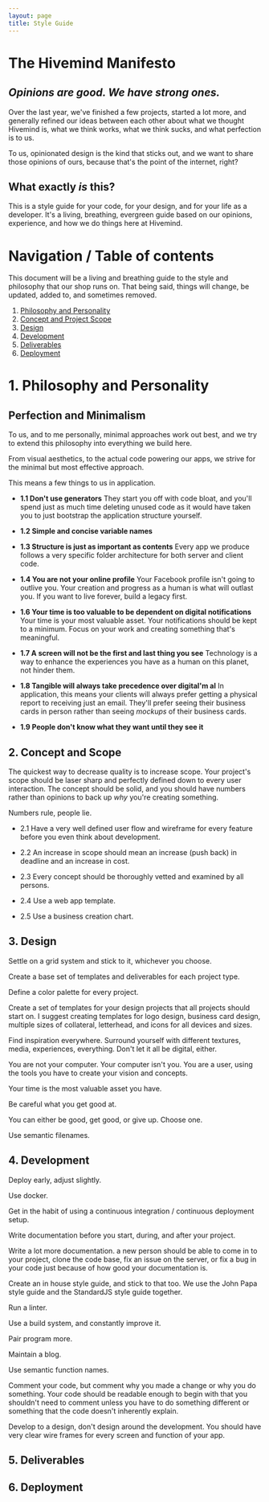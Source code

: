 ```yaml
---
layout: page
title: Style Guide
---
```


# The Hivemind Manifesto

## _Opinions are good. We have strong ones._
Over the last year, we've finished a few projects, started a lot more, and generally refined our ideas between each 
other about what we thought Hivemind is, what we think works, what we think sucks, and what perfection is to us. 

To us, opinionated design is the kind that sticks out, and we want to share those opinions of ours, because that's the point of the internet, right? 

## What exactly _is_ this? 
This is a style guide for your code, for your design, and for your life as a developer. It's a living, breathing, evergreen guide based on our opinions, experience, and how we do things here at Hivemind. 

# Navigation / Table of contents 

This document will be a living and breathing guide to the style and philosophy that our shop runs on. That being said, things will change, be updated, added to, and sometimes removed. 

1. [Philosophy and Personality](#philosophy) 
2. [Concept and Project Scope](#concept) 
3. [Design](#design)
4. [Development](#development)
5. [Deliverables](#deliverables)
6. [Deployment](#deployment)

## <a name="philosophy"></a>

# 1. Philosophy and Personality 

## Perfection and Minimalism  

To us, and to me personally, minimal approaches work out best, and we try to extend this philosophy into everything
we build here. 

From visual aesthetics, to the actual code powering our apps, we strive for the minimal but most effective approach.

This means a few things to us in application. 

* **1.1 Don't use generators**
They start you off with code bloat, and you'll spend just as much time deleting unused code as it would have taken you to just bootstrap the application structure yourself.
	
* **1.2 Simple and concise variable names**
	
* **1.3 Structure is just as important as contents**
Every app we produce follows a very specific folder architecture for both server and client code. 

* **1.4 You are not your online profile**
Your Facebook profile isn't going to outlive you. Your creation and progress as a human is what will outlast you. If you want to live forever, build a legacy first. 

* **1.6 Your time is too valuable to be dependent on digital notifications**
Your time is your most valuable asset. Your notifications should be kept to a minimum. Focus on your work and creating something that's meaningful. 

* **1.7 A screen will not be the first and last thing you see**
Technology is a way to enhance the experiences you have as a human on this planet, not hinder them. 

* **1.8 Tangible will always take precedence over digitaI'm al**
In application, this means your clients will always prefer getting a physical report to receiving just an email. They'll prefer seeing their business cards 
in person rather than seeing _mockups_ of their business cards. 

* **1.9 People don't know what they want until they see it**



## <a name="concept"></a>

## 2. Concept and Scope

The quickest way to decrease quality is to increase scope. Your project's scope should be laser sharp and perfectly defined down to every user interaction. 
The concept should be solid, and you should have numbers rather than opinions to back up _why_ you're creating something. 

Numbers rule, people lie. 

* 2.1 Have a very well defined user flow and wireframe for every feature before you even think about development. 

* 2.2 An increase in scope should mean an increase (push back) in deadline and an increase in cost. 

* 2.3 Every concept should be thoroughly vetted and examined by all persons. 

* 2.4 Use a web app template. 

* 2.5 Use a business creation chart. 


## <a name="design"></a>

## 3. Design

Settle on a grid system and stick to it, whichever you choose.

Create a base set of templates and deliverables for each project type.

Define a color palette for every project.

Create a set of templates for your design projects that all projects should start on. I suggest creating templates for logo design, business card design, multiple sizes of collateral, letterhead, and icons for all devices and sizes.

Find inspiration everywhere. Surround yourself with different textures, media, experiences, everything. Don't let it all be digital, either.

You are not your computer. Your computer isn't you. You are a user, using the tools you have to create your vision and concepts.

Your time is the most valuable asset you have.

Be careful what you get good at.

You can either be good, get good, or give up. Choose one.

Use semantic filenames.



## <a name="development"></a>

## 4. Development 

Deploy early, adjust slightly.

Use docker.

Get in the habit of using a continuous integration / continuous deployment setup.

Write documentation before you start, during, and after your project.

Write a lot more documentation. a new person should be able to come in to your project, clone the code base, fix an issue on the server, or fix a bug in your code just because of how good your documentation is.

Create an in house style guide, and stick to that too. We use the John Papa style guide and the StandardJS style guide together.

Run a linter.

Use a build system, and constantly improve it.

Pair program more.

Maintain a blog.

Use semantic function names.

Comment your code, but comment why you made a change or why you do something. Your code should be readable enough to begin with that you shouldn't need to comment unless you have to do something different or something that the code doesn't inherently explain.

Develop to a design, don't design around the development. You should have very clear wire frames for every screen and function of your app.


## <a name="deliverables"></a>

## 5. Deliverables 


## <a name="deployment"></a>

## 6. Deployment 




